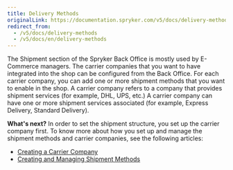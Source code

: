 ```yaml
---
title: Delivery Methods
originalLink: https://documentation.spryker.com/v5/docs/delivery-methods
redirect_from:
  - /v5/docs/delivery-methods
  - /v5/docs/en/delivery-methods
---
```


The Shipment section of the Spryker Back Office is mostly used by E-Commerce managers. 
The carrier companies that you want to have integrated into the shop can be configured from the Back Office. For each carrier company, you can add one or more shipment methods that you want to enable in the shop.
A carrier company refers to a company that provides shipment services (for example, DHL, UPS, etc.) A carrier company can have one or more shipment services associated (for example, Express Delivery, Standard Delivery).

**What's next?**
In order to set the shipment structure, you set up the carrier company first.
To know more about how you set up and manage the shipment methods and carrier companies, see the following articles: 

* [Creating a Carrier Company](https://documentation.spryker.com/docs/en/creating-a-carrier-company)
* [Creating and Managing Shipment Methods](https://documentation.spryker.com/docs/en/creating-and-managing-shipment-methods)
